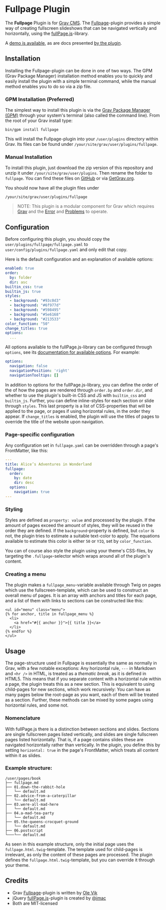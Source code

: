 # Fullpage Plugin

The **Fullpage** Plugin is for [Grav CMS](http://github.com/getgrav/grav). The [Fullpage](https://github.com/OleVik/grav-plugin-fullpage)-plugin provides a simple way of creating fullscreen slideshows that can be navigated vertically and horizontally, using the [fullPage.js](https://github.com/alvarotrigo/fullPage.js)-library.

A [demo is available](https://olevik.me/plugins/fullpage/book/), as are docs presented [by the plugin](https://olevik.me/plugins/fullpage/).

## Installation

Installing the Fullpage-plugin can be done in one of two ways. The GPM (Grav Package Manager) installation method enables you to quickly and easily install the plugin with a simple terminal command, while the manual method enables you to do so via a zip file.

### GPM Installation (Preferred)

The simplest way to install this plugin is via the [Grav Package Manager (GPM)](http://learn.getgrav.org/advanced/grav-gpm) through your system's terminal (also called the command line). From the root of your Grav install type:

    bin/gpm install fullpage

This will install the Fullpage-plugin into your `/user/plugins` directory within Grav. Its files can be found under `/your/site/grav/user/plugins/fullpage`.

### Manual Installation

To install this plugin, just download the zip version of this repository and unzip it under `/your/site/grav/user/plugins`. Then rename the folder to `fullpage`. You can find these files on [GitHub](https://github.com/ole-vik/grav-plugin-fullpage) or via [GetGrav.org](http://getgrav.org/downloads/plugins#extras).

You should now have all the plugin files under

    /your/site/grav/user/plugins/fullpage
	
> NOTE: This plugin is a modular component for Grav which requires [Grav](http://github.com/getgrav/grav) and the [Error](https://github.com/getgrav/grav-plugin-error) and [Problems](https://github.com/getgrav/grav-plugin-problems) to operate.

## Configuration

Before configuring this plugin, you should copy the `user/plugins/fullpage/fullpage.yaml` to `user/config/plugins/fullpage.yaml` and only edit that copy.

Here is the default configuration and an explanation of available options:

```yaml
enabled: true
order:
  by: folder
  dir: asc
builtin_css: true
builtin_js: true
styles:
  - background: "#93c0d3"
  - background: "#6f977d"
  - background: "#598495"
  - background: "#5e6168"
  - background: "#213533"
color_function: "50"
change_titles: true
options:
  ...
```

All options available to the fullPage.js-library can be configured through `options`, see its [documentation for available options](https://github.com/alvarotrigo/fullPage.js#options). For example:

```yaml
options:
  navigation: false
  navigationPosition: 'right'
  navigationTooltips: []
```

In addition to options for the fullPage.js-library, you can define the order of the of how the pages are rendered through `order.by` and `order.dir`, and whether to use the plugin's built-in CSS and JS with `builtin_css` and `builtin_js`. Further, you can define inline-styles for each section or slide through `styles`. This last property is a list of CSS-properties that will be applied to the page, or pages if using horizontal rules, in the order they appear. If `change_titles` is enabled, the plugin will use the titles of pages to override the title of the website upon navigation.

### Page-specific configuration

Any configuration set in `fullpage.yaml` can be overridden through a page's FrontMatter, like this:

```yaml
---
title: Alice’s Adventures in Wonderland
fullpage:
  order:
    by: date
    dir: desc
  options:
    navigation: true
---
```

### Styling

Styles are defined as `property: value` and processed by the plugin. If the amount of pages exceed the amount of styles, they will be reused in the order they are defined. If the `background`-property is defined, but `color` is not, the plugin tries to estimate a suitable text-color to apply. The equations available to estimate this color is either `50` or `YIQ`, set by `color_function`.

You can of course also style the plugin using your theme's CSS-files, by targeting the `.fullpage`-selector which wraps around all of the plugin's content.

### Creating a menu

The plugin makes a `fullpage_menu`-variable available through Twig on pages which use the fullscreen-template, which can be used to construct an overall menu of pages. It is an array with anchors and titles for each page, and a list of them with links to sections can be constructed like this:

```
<ul id="menu" class="menu">
{% for anchor, title in fullpage_menu %}
  <li>
    <a href="#{{ anchor }}">{{ title }}</a>
  </li>
{% endfor %}
</ul>
```

## Usage

The page-structure used in Fullpage is essentially the same as normally in Grav, with a few notable exceptions: Any horizontal rule, `---` in Markdown and `<hr />` in HTML, is treated as a _thematic break_, as it is defined in HTML5. This means that if you separate content with a horizontal rule within a page, the plugin treats this as a new section. This is equivalent to using child-pages for new sections, which work recursively: You can have as many pages below the root-page as you want, each of them will be treated as a section. Further, these methods can be mixed by some pages using horizontal rules, and some not.

### Nomenclature

With fullPage.js there is a distinction between sections and slides. Sections are single fullscreen pages listed vertically, and slides are single fullscreen pages listed horizontally. That is, if a page contains slides these are navigated horizontally rather than vertically. In the plugin, you define this by setting `horizontal: true` in the page's FrontMatter, which treats all content within it as slides.

### Example structure:

```
/user/pages/book
├── fullpage.md
├── 01.down-the-rabbit-hole
│   └── default.md
├── 02.advice-from-a-caterpillar
│   └── default.md
├── 03.were-all-mad-here
│   └── default.md
├── 04.a-mad-tea-party
│   └── default.md
├── 05.the-queens-crocquet-ground
│   └── default.md
├── 06.postscript
└───└── default.md
```

As seen in this example structure, only the initial page uses the `fullpage.html.twig`-template. The template used for child-pages is irrelevant, as only the content of these pages are processed. The plugin defines the `fullpage.html.twig`-template, but you can override it through your theme.

## Credits

- Grav [Fullpage](https://github.com/OleVik/grav-plugin-fullpage)-plugin is written by [Ole Vik](https://github.com/OleVik)
- jQuery [fullPage.js](https://github.com/alvarotrigo/fullPage.js)-plugin is created by [@imac](https://twitter.com/imac2)
- Both are MIT-licensed

